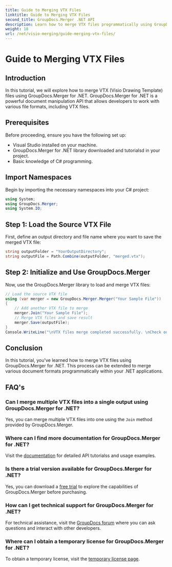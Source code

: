 ```yaml
---
title: Guide to Merging VTX Files
linktitle: Guide to Merging VTX Files
second_title: GroupDocs.Merger .NET API
description: Learn how to merge VTX files programmatically using GroupDocs.Merger for .NET. Step-by-step guide with code examples.
weight: 18
url: /net/visio-merging/guide-merging-vtx-files/
---
```


# Guide to Merging VTX Files

## Introduction
In this tutorial, we will explore how to merge VTX (Visio Drawing Template) files using GroupDocs.Merger for .NET. GroupDocs.Merger for .NET is a powerful document manipulation API that allows developers to work with various file formats, including VTX files.
## Prerequisites
Before proceeding, ensure you have the following set up:
- Visual Studio installed on your machine.
- GroupDocs.Merger for .NET library downloaded and tutorialsd in your project.
- Basic knowledge of C# programming.

## Import Namespaces
Begin by importing the necessary namespaces into your C# project:
```csharp
using System; 
using GroupDocs.Merger;
using System.IO;
```
## Step 1: Load the Source VTX File
First, define an output directory and file name where you want to save the merged VTX file:
```csharp
string outputFolder = "YourOutputDirectory";
string outputFile = Path.Combine(outputFolder, "merged.vtx");
```
## Step 2: Initialize and Use GroupDocs.Merger
Now, use the GroupDocs.Merger library to load and merge VTX files:
```csharp
// Load the source VTX file
using (var merger = new GroupDocs.Merger.Merger("Your Sample File"))
{
    // Add another VTX file to merge
    merger.Join("Your Sample File");
    // Merge VTX files and save result
    merger.Save(outputFile);
}
Console.WriteLine("\nVTX files merge completed successfully. \nCheck output in {0}", outputFolder);
```

## Conclusion
In this tutorial, you've learned how to merge VTX files using GroupDocs.Merger for .NET. This process can be extended to merge various document formats programmatically within your .NET applications.

## FAQ's
### Can I merge multiple VTX files into a single output using GroupDocs.Merger for .NET?
Yes, you can merge multiple VTX files into one using the `Join` method provided by GroupDocs.Merger.
### Where can I find more documentation for GroupDocs.Merger for .NET?
Visit the [documentation](https://tutorials.groupdocs.com/merger/net/) for detailed API tutorialss and usage examples.
### Is there a trial version available for GroupDocs.Merger for .NET?
Yes, you can download a [free trial](https://releases.groupdocs.com/) to explore the capabilities of GroupDocs.Merger before purchasing.
### How can I get technical support for GroupDocs.Merger for .NET?
For technical assistance, visit the [GroupDocs forum](https://forum.groupdocs.com/c/merger/32) where you can ask questions and interact with other developers.
### Where can I obtain a temporary license for GroupDocs.Merger for .NET?
To obtain a temporary license, visit the [temporary license page](https://purchase.groupdocs.com/temporary-license/).
